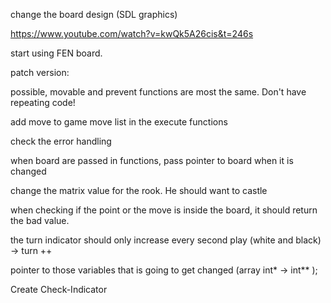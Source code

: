 
change the board design (SDL graphics)

https://www.youtube.com/watch?v=kwQk5A26cis&t=246s


start using FEN board.



patch version:

possible, movable and prevent functions are most the same. Don't have repeating code!

add move to game move list in the execute functions

check the error handling




when board are passed in functions, pass pointer to board when it is changed


change the matrix value for the rook. He should want to castle


when checking if the point or the move is inside the board, it should return the bad value.


the turn indicator should only increase every second play (white and black) -> turn ++


pointer to those variables that is going to get changed (array int* -> int** );


Create Check-Indicator
